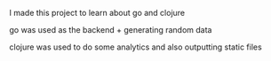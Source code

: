 I made this project to learn about go and clojure

go was used as the backend + generating random data

clojure was used to do some analytics and also outputting static files
